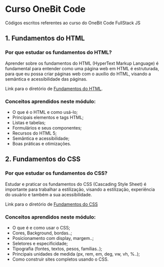 # Curso OneBit Code
Códigos escritos referentes ao curso do OneBit Code FullStack JS

## 1. Fundamentos do HTML
### Por que estudar os fundamentos do HTML?
Aprender sobre os fundamentos do HTML (HyperText Markup Language) é fundamental para entender como uma página web em HTML é estruturada, para que eu possa criar páginas web com o auxílio do HTML, visando a semãntica e acessibilidade das páginas.

Link para o diretório de [Fundamentos do HTML](https://github.com/GuiDuartee/CursoOneBitCode/tree/main/fundamentos-do-html).

### Conceitos aprendidos neste módulo:
- O que é o HTML e como usá-lo;
- Principais elementos e tags HTML;
- Listas e tabelas;
- Formulários e seus componentes;
- Recursos do HTML 5;
- Semântica e acessibilidade;
- Boas práticas e otimizações.

## 2. Fundamentos do CSS
### Por que estudar os fundamentos do CSS?
Estudar e praticar os fundamentos do CSS (Cascading Style Sheet) é importante para trabalhar a estilização, visando a estilização, experiência do usuário e também a sua acessibilidade.

Link para o diretório de [Fundamentos do CSS](https://github.com/GuiDuartee/CursoOneBitCode/tree/main/fundamentos-do-css)

### Conceitos aprendidos neste módulo:
- O que é e como usar o CSS;
- Cores, Background, bordas..;
- Posicionamento com display, margem..;
- Seletores e especificidade;
- Tipografia (fontes, textos, pesos, famílias..);
- Principais unidades de medida (px, rem, em, deg, vw, vh, %..);
- Como construir sites completos usando o CSS.
